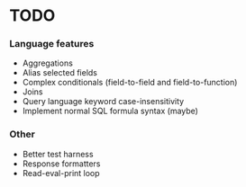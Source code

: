 TODO
====

### Language features

 - Aggregations
 - Alias selected fields
 - Complex conditionals (field-to-field and field-to-function)
 - Joins
 - Query language keyword case-insensitivity
 - Implement normal SQL formula syntax (maybe)

### Other

 - Better test harness
 - Response formatters
 - Read-eval-print loop

